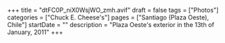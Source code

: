 +++
title = "dtFC0P_niX0WsjWO_zmh.avif"
draft = false
tags = ["Photos"]
categories = ["Chuck E. Cheese's"]
pages = ["Santiago (Plaza Oeste), Chile"]
startDate = ""
description = "Plaza Oeste's exterior in the 13th of January, 2011"
+++
